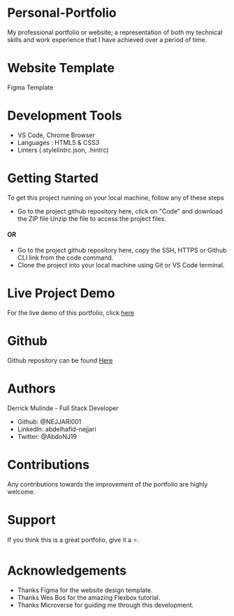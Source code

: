 # Personal-Portfolio

My professional portfolio or website; a representation of both my technical skills and work experience that I have achieved over a period of time.

# Website Template

Figma Template

# Development Tools

- VS Code, Chrome Browser
- Languages : HTML5 & CSS3
- Linters (.stylelintrc.json, .hintrc)

# Getting Started

To get this project running on your local machine, follow any of these steps
- Go to the project github repository here, click on "Code" and download the ZIP file Unzip the file to access the project files.
#### OR 
- Go to the project github repository here, copy the SSH, HTTPS or Github CLI link from the code command. 
- Clone the project into your local machine using Git or VS Code terminal.

# Live Project Demo

For the live demo of this portfolio, click [here](https://inspecta.github.io/personal-portfolio/)

# Github

Github repository can be found [Here](https://github.com/inspecta/personal-portfolio)

# Authors

Derrick Mulinde - Full Stack Developer

- Github: @NEJJARI001
- Linkedln: abdelhafid-nejjari
- Twitter: @AbdoNJ19

# Contributions

Any contributions towards the improvement of the portfolio are highly welcome.

# Support

If you think this is a great portfolio, give it a ⭐️.

# Acknowledgements

- Thanks Figma for the website design template.
- Thanks Wes Bos for the amazing Flexbox tutorial.
- Thanks Microverse for guiding me through this development.

